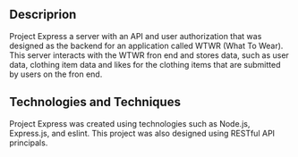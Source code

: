 ## Descriprion

Project Express a server with an API and user authorization that was designed as the backend for an application called WTWR (What To Wear). This server interacts with the WTWR fron end and stores data, such as user data, clothing item data and likes for the clothing items that are submitted by users on the fron end.

## Technologies and Techniques

Project Express was created using technologies such as Node.js, Express.js, and eslint. This project was also designed using RESTful API principals.
